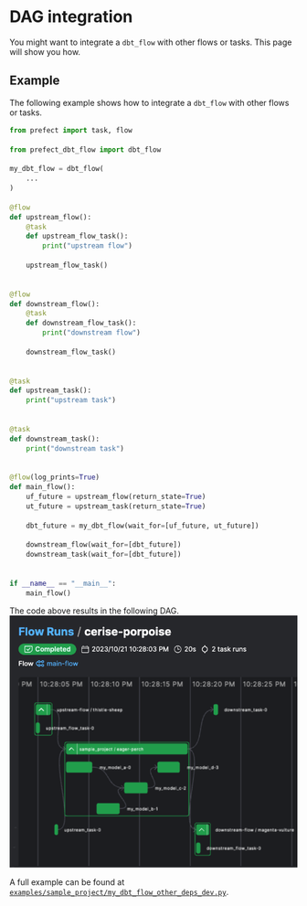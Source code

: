 # DAG integration

You might want to integrate a `dbt_flow` with other flows or tasks. This page will show you how.

## Example

The following example shows how to integrate a `dbt_flow` with other flows or tasks.

``` python
from prefect import task, flow

from prefect_dbt_flow import dbt_flow

my_dbt_flow = dbt_flow(
    ...
)

@flow
def upstream_flow():
    @task
    def upstream_flow_task():
        print("upstream flow")

    upstream_flow_task()


@flow
def downstream_flow():
    @task
    def downstream_flow_task():
        print("downstream flow")

    downstream_flow_task()


@task
def upstream_task():
    print("upstream task")


@task
def downstream_task():
    print("downstream task")


@flow(log_prints=True)
def main_flow():
    uf_future = upstream_flow(return_state=True)
    ut_future = upstream_task(return_state=True)

    dbt_future = my_dbt_flow(wait_for=[uf_future, ut_future])

    downstream_flow(wait_for=[dbt_future])
    downstream_task(wait_for=[dbt_future])


if __name__ == "__main__":
    main_flow()
```

The code above results in the following DAG.
![jaffle_shop_dag](./images/dbt_flow_other_deps.png)

A full example can be found at [`examples/sample_project/my_dbt_flow_other_deps_dev.py`](https://github.com/datarootsio/prefect-dbt-flow/blob/main/examples/sample_project/my_dbt_flow_other_deps_dev.py).
